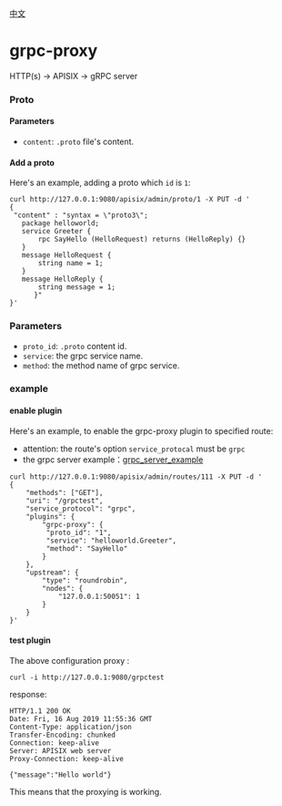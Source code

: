 [中文](grpc-proxy-cn.md)
# grpc-proxy

HTTP(s) -> APISIX -> gRPC server

### Proto

#### Parameters
* `content`: `.proto` file's content.

#### Add a proto

Here's an example, adding a proto which `id` is `1`:

```shell
curl http://127.0.0.1:9080/apisix/admin/proto/1 -X PUT -d '
{
 "content" : "syntax = \"proto3\";
   package helloworld;
   service Greeter {
       rpc SayHello (HelloRequest) returns (HelloReply) {}
   }
   message HelloRequest {
       string name = 1;
   }
   message HelloReply {
       string message = 1;
      }"
}'
```

### Parameters

* `proto_id`: `.proto` content id.
* `service`:  the grpc service name.
* `method`:   the method name of grpc service.

### example

#### enable plugin

Here's an example, to enable the grpc-proxy plugin to specified route:

* attention: the route's option `service_protocal` must be `grpc`
* the grpc server example：[grpc_server_example](https://github.com/nic-chen/grpc_server_example)

```shell
curl http://127.0.0.1:9080/apisix/admin/routes/111 -X PUT -d '
{
    "methods": ["GET"],
    "uri": "/grpctest",
    "service_protocol": "grpc",
    "plugins": {
        "grpc-proxy": {
         "proto_id": "1",
         "service": "helloworld.Greeter",
         "method": "SayHello"
        }
    },
    "upstream": {
        "type": "roundrobin",
        "nodes": {
            "127.0.0.1:50051": 1
        }
    }
}'
```


#### test plugin

The above configuration proxy :
```shell
curl -i http://127.0.0.1:9080/grpctest
```

response:
```
HTTP/1.1 200 OK
Date: Fri, 16 Aug 2019 11:55:36 GMT
Content-Type: application/json
Transfer-Encoding: chunked
Connection: keep-alive
Server: APISIX web server
Proxy-Connection: keep-alive

{"message":"Hello world"}
```

This means that the proxying is working.

